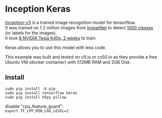 # Inception Keras

[Inception-v3](https://www.tensorflow.org/tutorials/image_recognition) is a trained image recognition model for tensorflow.  
It was trained on 1.2 million images from [ImageNet](http://image-net.org/challenges/LSVRC/2012/index#introduction) to detect [1000 classes](http://image-net.org/challenges/LSVRC/2012/browse-synsets) (or labels for the images).  
It took [8 NVIDIA Tesla K40s, 2 weeks](https://research.googleblog.com/2016/03/train-your-own-image-classifier-with.html) to train.

Keras allows you to use this model with less code.  

This example was built and tested on c9.io or cs50.io as they provide a free Ubuntu VM (docker container) with 512MB RAM and 2GB Disk.

## Install

    sudo pip install -U pip  
    sudo pip install tensorflow keras 
    sudo pip install h5py pillow  

disable "cpu_feature_guard":  
`export TF_CPP_MIN_LOG_LEVEL=2`